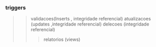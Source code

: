 ### triggers
>> validacoes(Inserts  , integridade referencial)
>> atualizacoes (updates ,integridade referencial)
>> delecoes (integridade referencial)
>>> relatorios (views)